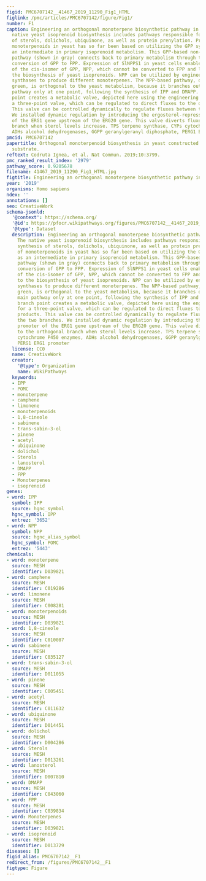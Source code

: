 ```yaml
---
figid: PMC6707142__41467_2019_11290_Fig1_HTML
figlink: /pmc/articles/PMC6707142/figure/Fig1/
number: F1
caption: Engineering an orthogonal monoterpene biosynthetic pathway in yeast. The
  native yeast isoprenoid biosynthesis includes pathways responsible for the synthesis
  of sterols, dolichols, ubiquinone, as well as protein prenylation. Production of
  monoterpenoids in yeast has so far been based on utilizing the GPP synthesized as
  an intermediate in primary isoprenoid metabolism. This GPP-based non-orthogonal
  pathway (shown in gray) connects back to primary metabolism through the Erg20p-catalyzed
  conversion of GPP to FPP. Expression of SlNPPS1 in yeast cells enables the synthesis
  of the cis-isomer of GPP, NPP, which cannot be converted to FPP and links back to
  the biosynthesis of yeast isoprenoids. NPP can be utilized by engineered monoterpene
  synthases to produce different monoterpenes. The NPP-based pathway, depicted in
  green, is orthogonal to the yeast metabolism, because it branches out from the main
  pathway only at one point, following the synthesis of IPP and DMAPP. This branch
  point creates a metabolic valve, depicted here using the engineering symbol for
  a three-point valve, which can be regulated to direct fluxes to the desired products.
  This valve can be controlled dynamically to regulate fluxes between the two branches.
  We installed dynamic regulation by introducing the ergosterol-repressed promoter
  of the ERG1 gene upstream of the ERG20 gene. This valve diverts fluxes to the orthogonal
  branch when sterol levels increase. TPS terpene synthase, CYPs cytochrome P450 enzymes,
  ADHs alcohol dehydrogenases, GGPP geranylgeranyl diphosphate, PERG1 ERG1 promoter
pmcid: PMC6707142
papertitle: Orthogonal monoterpenoid biosynthesis in yeast constructed on an isomeric
  substrate.
reftext: Codruta Ignea, et al. Nat Commun. 2019;10:3799.
pmc_ranked_result_index: '2979'
pathway_score: 0.9205678
filename: 41467_2019_11290_Fig1_HTML.jpg
figtitle: Engineering an orthogonal monoterpene biosynthetic pathway in yeast
year: '2019'
organisms: Homo sapiens
ndex: ''
annotations: []
seo: CreativeWork
schema-jsonld:
  '@context': https://schema.org/
  '@id': https://pfocr.wikipathways.org/figures/PMC6707142__41467_2019_11290_Fig1_HTML.html
  '@type': Dataset
  description: Engineering an orthogonal monoterpene biosynthetic pathway in yeast.
    The native yeast isoprenoid biosynthesis includes pathways responsible for the
    synthesis of sterols, dolichols, ubiquinone, as well as protein prenylation. Production
    of monoterpenoids in yeast has so far been based on utilizing the GPP synthesized
    as an intermediate in primary isoprenoid metabolism. This GPP-based non-orthogonal
    pathway (shown in gray) connects back to primary metabolism through the Erg20p-catalyzed
    conversion of GPP to FPP. Expression of SlNPPS1 in yeast cells enables the synthesis
    of the cis-isomer of GPP, NPP, which cannot be converted to FPP and links back
    to the biosynthesis of yeast isoprenoids. NPP can be utilized by engineered monoterpene
    synthases to produce different monoterpenes. The NPP-based pathway, depicted in
    green, is orthogonal to the yeast metabolism, because it branches out from the
    main pathway only at one point, following the synthesis of IPP and DMAPP. This
    branch point creates a metabolic valve, depicted here using the engineering symbol
    for a three-point valve, which can be regulated to direct fluxes to the desired
    products. This valve can be controlled dynamically to regulate fluxes between
    the two branches. We installed dynamic regulation by introducing the ergosterol-repressed
    promoter of the ERG1 gene upstream of the ERG20 gene. This valve diverts fluxes
    to the orthogonal branch when sterol levels increase. TPS terpene synthase, CYPs
    cytochrome P450 enzymes, ADHs alcohol dehydrogenases, GGPP geranylgeranyl diphosphate,
    PERG1 ERG1 promoter
  license: CC0
  name: CreativeWork
  creator:
    '@type': Organization
    name: WikiPathways
  keywords:
  - IPP
  - POMC
  - monoterpene
  - camphene
  - limonene
  - monoterpenoids
  - 1,8-cineole
  - sabinene
  - trans-sabin-3-ol
  - pinene
  - acetyl
  - ubiquinone
  - dolichol
  - Sterols
  - lanosterol
  - DMAPP
  - FPP
  - Monoterpenes
  - isoprenoid
genes:
- word: IPP
  symbol: IPP
  source: hgnc_symbol
  hgnc_symbol: IPP
  entrez: '3652'
- word: NPP
  symbol: NPP
  source: hgnc_alias_symbol
  hgnc_symbol: POMC
  entrez: '5443'
chemicals:
- word: monoterpene
  source: MESH
  identifier: D039821
- word: camphene
  source: MESH
  identifier: C019286
- word: limonene
  source: MESH
  identifier: C008281
- word: monoterpenoids
  source: MESH
  identifier: D039821
- word: 1,8-cineole
  source: MESH
  identifier: C010087
- word: sabinene
  source: MESH
  identifier: C035127
- word: trans-sabin-3-ol
  source: MESH
  identifier: D011055
- word: pinene
  source: MESH
  identifier: C005451
- word: acetyl
  source: MESH
  identifier: C011632
- word: ubiquinone
  source: MESH
  identifier: D014451
- word: dolichol
  source: MESH
  identifier: D004286
- word: Sterols
  source: MESH
  identifier: D013261
- word: lanosterol
  source: MESH
  identifier: D007810
- word: DMAPP
  source: MESH
  identifier: C043060
- word: FPP
  source: MESH
  identifier: C039834
- word: Monoterpenes
  source: MESH
  identifier: D039821
- word: isoprenoid
  source: MESH
  identifier: D013729
diseases: []
figid_alias: PMC6707142__F1
redirect_from: /figures/PMC6707142__F1
figtype: Figure
---
```

